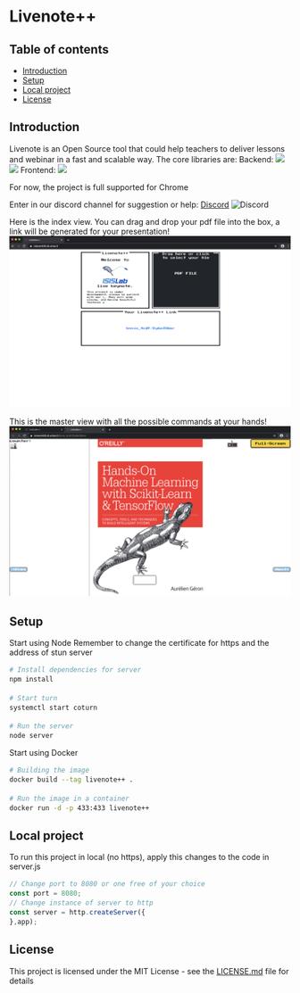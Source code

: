 # Livenote++

## Table of contents
* [Introduction](#Introduction)
* [Setup](#Setup)
* [Local project](#Local-project)
* [License](#License)

## Introduction
Livenote is an Open Source tool that could help teachers to deliver lessons and webinar in a fast and scalable way.
The core libraries are:
    Backend:
        ![](https://img.shields.io/badge/express-4.17.1-green)
        ![](https://img.shields.io/badge/socket.io-2.3.0-green)
    Frontend:
        ![](https://img.shields.io/badge/nes.css-2.3.0-green)

For now, the project is full supported for Chrome

Enter in our discord channel for suggestion or help:
[Discord](https://discord.gg/BTt5fUp) ![Discord](https://img.shields.io/discord/693092516286693387)

Here is the index view. You can drag and drop your pdf file into the box, a link will be generated for your presentation!
![preview](./public/img/preview1.png)

This is the master view with all the possible commands at your hands!
![preview](./public/img/preview2.png)

## Setup

Start using Node
Remember to change the certificate for https and the address of stun server

```bash
# Install dependencies for server
npm install

# Start turn
systemctl start coturn

# Run the server
node server
```

Start using Docker

```bash
# Building the image
docker build --tag livenote++ .

# Run the image in a container
docker run -d -p 433:433 livenote++
```

## Local project
To run this project in local (no https), apply this changes to the code in server.js

```js
// Change port to 8080 or one free of your choice
const port = 8080;
// Change instance of server to http
const server = http.createServer({ 
},app);
```

## License

This project is licensed under the MIT License - see the [LICENSE.md](LICENSE) file for details
